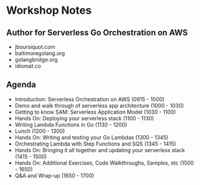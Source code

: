 # Workshop Notes

## Author for Serverless Go Orchestration on AWS

* jboursiquot.com
* baltimoregolang.org
* golangbridge.org
* idiomat.co

## Agenda

* Introduction: Serverless Orchestration on AWS (0915 - 1000)
* Demo and walk through of serverless app architecture (1000 - 1030)
* Getting to know SAM: Serverless Application Model (1030 - 1100)
* Hands On: Deploying your serverless stack (1100 - 1130)
* Writing Lambda Functions in Go (1130 - 1200)
* Lunch (1200 - 1300)
* Hands On: Writing and testing your Go Lambdas (1300 - 1345)
* Orchestrating Lambda with Step Functions and SQS (1345 - 1415)
* Hands On: Bringing it all together and updating your serverless stack (1415 - 1500)
* Hands On: Additional Exercises, Code Walkthroughs, Samples, etc (1500 - 1650)
* Q&A and Wrap-up (1650 - 1700)

